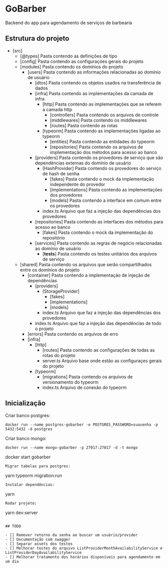 # GoBarber

Backend do app para agendamento de serviços de barbearia

## Estrutura do projeto

* [src]
  - [@types] Pasta contendo as definições de tipo
  - [config] Pasta contendo as configurações gerais do projeto
  - [modules] Pasta contendo os domínios do projeto
    - [users] Pasta contendo as informações relacionadas ao domínio de usuário
      - [dtos] Pasta contendo os objetos usados na transferência de dados
      - [infra] Pasta contendo as implementações da camada de infra
        - [http] Pasta contendo as implementações que se referem a camada http
          - [controllers] Pasta contendo os arquivos de controle
          - [middlewares] Pasta contendo os middlewares
          - [routes] Pasta contendo as rotas
        - [typeorm] Pasta contendo as implementações ligadas ao typeorm
          - [entities] Pasta contendo as entidades do typeorm
          - [repositories] Pasta contendo os arquivos de implementação dos métodos para acesso ao banco
      - [providers] Pasta contendo os provedores de serviço que são dependências externas do domínio de usuário
        - [HashProvider] Pasta contendo os provedores do serviço de hash de senha
          - [fakes] Pasta contendo o mock da implementação independente do provedor
          - [implementations] Pasta contendo as implementações dos provedores
          - [models] Pasta contendo a interface em comum entre os provedores
        - index.ts Arquivo que faz a injeção das dependências dos provedores
      - [repositories] Pasta contendo as interfaces dos métodos para acesso ao banco
        - [fakes] Pasta contendo o mock da implementação do repositório
      - [services] Pasta contendo as regras de negócio relacionadas ao domínio de usuário
        - [__tests__] Pasta contendo os testes unitários dos arquivos de serviço
  - [shared] Pasta contendo os arquivos que serão compartilhados entre os domínios do projeto
    - [container] Pasta contendo a implementação de injeção de dependências
      - [providers]
        - [StorageProvider]
          - [fakes]
          - [implementations]
          - [models]
        - index.ts Arquivo que faz a injeção das dependências dos provedores
      - index.ts Arquivo que faz a injeção das dependências de todo o projeto
    - [errors] Pasta contendo os arquivos de erro
    - [infra]
      - [http]
        - [routes] Pasta contendo as configurações de todas as rotas do projeto
        - server.ts Arquivo base onde estão as configuraçes gerais do projeto
      - [typeorm]
        - [migrations] Pasta contendo os arquivos de versionamento do typeorm
        - index.ts Arquivo de conexão do typeorm

## Inicialização

Criar banco postgres:
```
docker run --name postgres-gobarber -e POSTGRES_PASSWORD=suasenha -p 5432:5432 -d postgres
```
Criar banco mongo:
```
docker run --name mongo-gobarber -p 27017:27017 -d -t mongo
```
docker start gobarber
```
Migrar tabelas para postgres:
```
yarn typeorm migration:run
```
Instalar dependências:
```
yarn
```
Rodar projeto:
```
yarn dev:server
```

## TODO

- [] Remover retorno da senha ao buscar um usuário/provider
- [] Documentação com swagger
- [] Separar assets dos testes
- [] Melhorar testes do arquivo ListProviderMonthAvailabilityService e ListProviderDayAvailabilityService
- [] Melhorar tratamento dos horários disponíveis para agendamento em um dia
